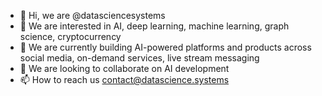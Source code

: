 - 👋 Hi, we are @datasciencesystems
- 👀 We are interested in AI, deep learning, machine learning, graph science, cryptocurrency
- 🌱 We are currently building AI-powered platforms and products across social media, on-demand services, live stream messaging
- 💞️ We are looking to collaborate on AI development
- 📫 How to reach us contact@datascience.systems

<!---
datasciencesystems/datasciencesystems is a ✨ special ✨ repository because its `README.md` (this file) appears on your GitHub profile.
You can click the Preview link to take a look at your changes.
--->
